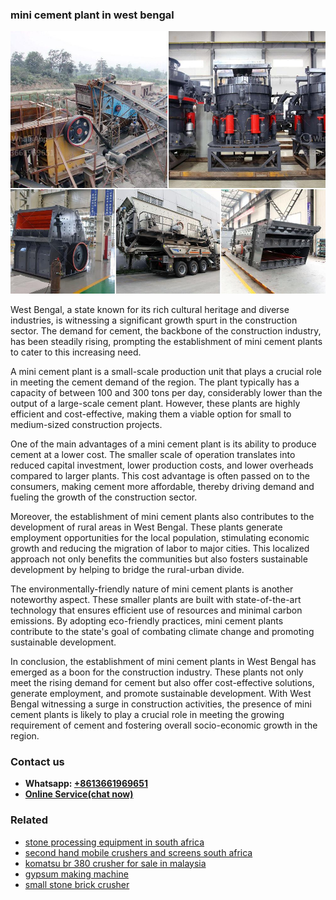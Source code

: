 <h3>mini cement plant in west bengal</h3><img src='1708498076.jpg' alt=''><p>West Bengal, a state known for its rich cultural heritage and diverse industries, is witnessing a significant growth spurt in the construction sector. The demand for cement, the backbone of the construction industry, has been steadily rising, prompting the establishment of mini cement plants to cater to this increasing need. </p><p>A mini cement plant is a small-scale production unit that plays a crucial role in meeting the cement demand of the region. The plant typically has a capacity of between 100 and 300 tons per day, considerably lower than the output of a large-scale cement plant. However, these plants are highly efficient and cost-effective, making them a viable option for small to medium-sized construction projects. </p><p>One of the main advantages of a mini cement plant is its ability to produce cement at a lower cost. The smaller scale of operation translates into reduced capital investment, lower production costs, and lower overheads compared to larger plants. This cost advantage is often passed on to the consumers, making cement more affordable, thereby driving demand and fueling the growth of the construction sector. </p><p>Moreover, the establishment of mini cement plants also contributes to the development of rural areas in West Bengal. These plants generate employment opportunities for the local population, stimulating economic growth and reducing the migration of labor to major cities. This localized approach not only benefits the communities but also fosters sustainable development by helping to bridge the rural-urban divide. </p><p>The environmentally-friendly nature of mini cement plants is another noteworthy aspect. These smaller plants are built with state-of-the-art technology that ensures efficient use of resources and minimal carbon emissions. By adopting eco-friendly practices, mini cement plants contribute to the state's goal of combating climate change and promoting sustainable development. </p><p>In conclusion, the establishment of mini cement plants in West Bengal has emerged as a boon for the construction industry. These plants not only meet the rising demand for cement but also offer cost-effective solutions, generate employment, and promote sustainable development. With West Bengal witnessing a surge in construction activities, the presence of mini cement plants is likely to play a crucial role in meeting the growing requirement of cement and fostering overall socio-economic growth in the region.</p><h3>Contact us</h3><ul><li><strong>Whatsapp:&nbsp;<a href="https://wa.me/8613661969651">+8613661969651</a></strong></li><li><a href="https://swt.shibang-china.com/?git&amp;zhl&amp;mini cement plant in west bengal"><strong>Online Service(chat now)</strong></a></li></ul><h3>Related</h3><ul><li><a href='stone processing equipment in south africa.md'>stone processing equipment in south africa</a></li><li><a href='second hand mobile crushers and screens south africa.md'>second hand mobile crushers and screens south africa</a></li><li><a href='komatsu br 380 crusher for sale in malaysia.md'>komatsu br 380 crusher for sale in malaysia</a></li><li><a href='gypsum making machine.md'>gypsum making machine</a></li><li><a href='small stone brick crusher.md'>small stone brick crusher</a></li></ul>